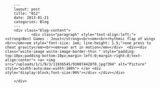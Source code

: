 
        ---
        layout: post
        title: "012"
        date: 2013-01-21
        categories: Blog
        ---
        <div class="blog-content">
				<div class="paragraph" style="text-align:left;"><strong>Best Games - Joust</strong><br><em><br>rhythmic flap of wings <br></em><em style="font-size: 1em; line-height: 1.5;">one press to cheat gravity</em><br><em>van art in motion</em></div>  <div><div class="wsite-image wsite-image-border-thin " style="padding-top:10px;padding-bottom:10px;margin-left:0;margin-right:0;text-align:center"> <a> <img src="/uploads/1/1/9/3/11936545/930874428f0.jpg?394" alt="Picture" style="width:auto;max-width:100%"> </a> <div style="display:block;font-size:90%"></div> </div></div>

		</div>
        